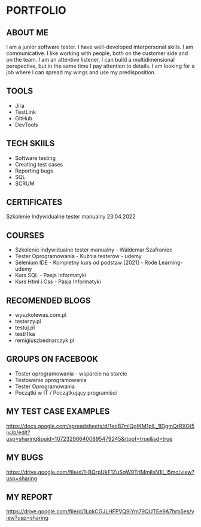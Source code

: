 # PORTFOLIO
## ABOUT ME
I am a junior software tester. I have well-developed interpersonal skills.
I am communicative. I like working with people, both on the customer side and on the
team.
I am an attentive listener, I can
build a multidimensional perspective,
but in the same time I pay attention to
details. I am looking for a job where I can
spread my wings and use my
predisposition.

## TOOLS
* Jira
* TestLink
* GitHub
* DevTools
## TECH SKIILS
* Software testing
* Creating test cases
* Reporting bugs
* SQL
* SCRUM
## CERTIFICATES
Szkolenie Indywidualne tester manualny 23.04.2022
## COURSES
* Szkolenie indywidualne tester manualny - Waldemar Szafraniec
* Tester Oprogramowania - Kużnia testerów - udemy
* Selenium IDE - Kompletny kurs od podstaw [2021] - Rode Learning- udemy
* Kurs SQL - Pasja Informatyki
* Kurs Html i Css - Pasja Informatyki
## RECOMENDED BLOGS
* wyszkolewas.com.pl
* testerzy.pl
* testuj.pl
* testITka
* remigiuszbednarczyk.pl
## GROUPS ON FACEBOOK
* Tester oprogramowania - wsparcie na starcie
* Testowanie oprogramowania
* Tester Oprogramowania
* Początki w IT / Początkujący programiści

## MY TEST CASE EXAMPLES

https://docs.google.com/spreadsheets/d/1eoB7mlQgIKM1plL_1IDgmQrRXGt5ivJp/edit?usp=sharing&ouid=107232966400895479245&rtpof=true&sd=true
## MY BUGS

https://drive.google.com/file/d/1-BQrpUkF1ZuSqW9TrlMmjlsN1lI_l5mc/view?usp=sharing

## MY REPORT

https://drive.google.com/file/d/1LpkCGJLHFPVQ9iYm79QUTEe9A7hrb5es/view?usp=sharing

